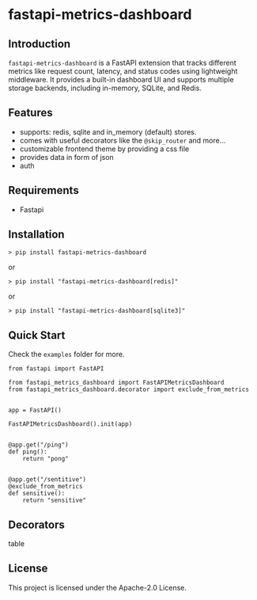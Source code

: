 # fastapi-metrics-dashboard

## Introduction

`fastapi-metrics-dashboard` is a FastAPI extension that tracks different metrics like request count, latency, and status codes using lightweight middleware. It provides a built-in dashboard UI and supports multiple storage backends, including in-memory, SQLite, and Redis.

## Features

- supports: redis, sqlite and in_memory (default) stores.
- comes with useful decorators like the `@skip_router` and more...
- customizable frontend theme by providing a css file
- provides data in form of json
- auth

## Requirements

- Fastapi

## Installation

```shell
> pip install fastapi-metrics-dashboard
```

or

```shell
> pip install "fastapi-metrics-dashboard[redis]"
```

or

```shell
> pip install "fastapi-metrics-dashboard[sqlite3]"
```

## Quick Start

Check the `examples` folder for more.

```
from fastapi import FastAPI

from fastapi_metrics_dashboard import FastAPIMetricsDashboard
from fastapi_metrics_dashboard.decorator import exclude_from_metrics


app = FastAPI()

FastAPIMetricsDashboard().init(app)


@app.get("/ping")
def ping():
    return "pong"


@app.get("/sentitive")
@exclude_from_metrics
def sensitive():
    return "sensitive"
```

## Decorators

table

## License

This project is licensed under the Apache-2.0 License.
